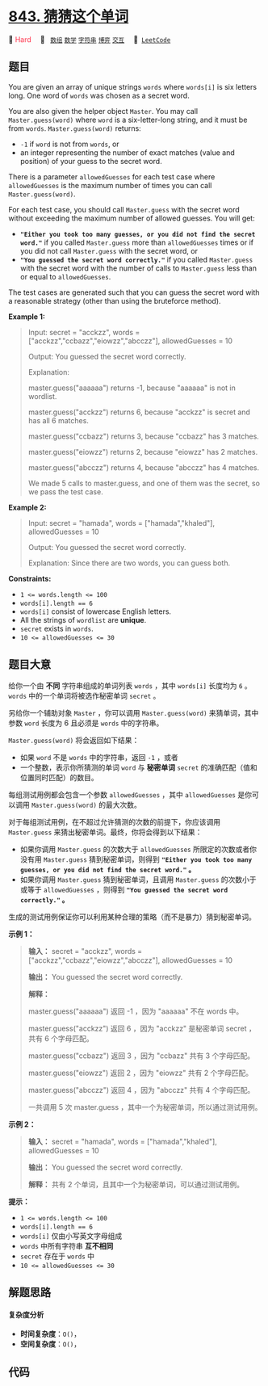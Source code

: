 # [843. 猜猜这个单词](https://leetcode.com/problems/guess-the-word)

🔴 <font color=#ff334b>Hard</font>&emsp; 🔖&ensp; [`数组`](/outline/tag/array.md) [`数学`](/outline/tag/math.md) [`字符串`](/outline/tag/string.md) [`博弈`](/outline/tag/game-theory.md) [`交互`](/outline/tag/interactive.md)&emsp; 🔗&ensp;[`LeetCode`](https://leetcode.com/problems/guess-the-word)

## 题目

You are given an array of unique strings `words` where `words[i]` is six
letters long. One word of `words` was chosen as a secret word.

You are also given the helper object `Master`. You may call
`Master.guess(word)` where `word` is a six-letter-long string, and it must be
from `words`. `Master.guess(word)` returns:

  * `-1` if `word` is not from `words`, or
  * an integer representing the number of exact matches (value and position) of your guess to the secret word.

There is a parameter `allowedGuesses` for each test case where
`allowedGuesses` is the maximum number of times you can call
`Master.guess(word)`.

For each test case, you should call `Master.guess` with the secret word
without exceeding the maximum number of allowed guesses. You will get:

  * **`"Either you took too many guesses, or you did not find the secret word."`** if you called `Master.guess` more than `allowedGuesses` times or if you did not call `Master.guess` with the secret word, or
  * **`"You guessed the secret word correctly."`** if you called `Master.guess` with the secret word with the number of calls to `Master.guess` less than or equal to `allowedGuesses`.

The test cases are generated such that you can guess the secret word with a
reasonable strategy (other than using the bruteforce method).



**Example 1:**

> Input: secret = "acckzz", words = ["acckzz","ccbazz","eiowzz","abcczz"], allowedGuesses = 10
> 
> Output: You guessed the secret word correctly.
> 
> Explanation:
> 
> master.guess("aaaaaa") returns -1, because "aaaaaa" is not in wordlist.
> 
> master.guess("acckzz") returns 6, because "acckzz" is secret and has all 6 matches.
> 
> master.guess("ccbazz") returns 3, because "ccbazz" has 3 matches.
> 
> master.guess("eiowzz") returns 2, because "eiowzz" has 2 matches.
> 
> master.guess("abcczz") returns 4, because "abcczz" has 4 matches.
> 
> We made 5 calls to master.guess, and one of them was the secret, so we pass the test case.

**Example 2:**

> Input: secret = "hamada", words = ["hamada","khaled"], allowedGuesses = 10
> 
> Output: You guessed the secret word correctly.
> 
> Explanation: Since there are two words, you can guess both.

**Constraints:**

  * `1 <= words.length <= 100`
  * `words[i].length == 6`
  * `words[i]` consist of lowercase English letters.
  * All the strings of `wordlist` are **unique**.
  * `secret` exists in `words`.
  * `10 <= allowedGuesses <= 30`


## 题目大意

给你一个由 **不同** 字符串组成的单词列表 `words` ，其中 `words[i]` 长度均为 `6` 。`words`
中的一个单词将被选作秘密单词 `secret` 。

另给你一个辅助对象 `Master` ，你可以调用 `Master.guess(word)` 来猜单词，其中参数 `word` 长度为 6 且必须是
`words` 中的字符串。

`Master.guess(word)` 将会返回如下结果：

  * 如果 `word` 不是 `words` 中的字符串，返回 `-1` ，或者
  * 一个整数，表示你所猜测的单词 `word` 与 **秘密单词**  `secret` 的准确匹配（值和位置同时匹配）的数目。

每组测试用例都会包含一个参数 `allowedGuesses` ，其中 `allowedGuesses` 是你可以调用
`Master.guess(word)` 的最大次数。

对于每组测试用例，在不超过允许猜测的次数的前提下，你应该调用 `Master.guess` 来猜出秘密单词。最终，你将会得到以下结果：

  * 如果你调用 `Master.guess` 的次数大于 `allowedGuesses` 所限定的次数或者你没有用 `Master.guess` 猜到秘密单词，则得到 **`"Either you took too many guesses, or you did not find the secret word."` 。**
  * 如果你调用 `Master.guess` 猜到秘密单词，且调用 `Master.guess` 的次数小于或等于 `allowedGuesses` ，则得到 **`"You guessed the secret word correctly."` 。**

生成的测试用例保证你可以利用某种合理的策略（而不是暴力）猜到秘密单词。



**示例 1：**

> 
> 
> 
> 
> 
> **输入：** secret = "acckzz", words = ["acckzz","ccbazz","eiowzz","abcczz"], allowedGuesses = 10
> 
> **输出：** You guessed the secret word correctly.
> 
> **解释：**
> 
> master.guess("aaaaaa") 返回 -1 ，因为 "aaaaaa" 不在 words 中。
> 
> master.guess("acckzz") 返回 6 ，因为 "acckzz" 是秘密单词 secret ，共有 6 个字母匹配。
> 
> master.guess("ccbazz") 返回 3 ，因为 "ccbazz" 共有 3 个字母匹配。
> 
> master.guess("eiowzz") 返回 2 ，因为 "eiowzz" 共有 2 个字母匹配。
> 
> master.guess("abcczz") 返回 4 ，因为 "abcczz" 共有 4 个字母匹配。
> 
> 一共调用 5 次 master.guess ，其中一个为秘密单词，所以通过测试用例。
> 
> 

**示例 2：**

> 
> 
> 
> 
> 
> **输入：** secret = "hamada", words = ["hamada","khaled"], allowedGuesses = 10
> 
> **输出：** You guessed the secret word correctly.
> 
> **解释：** 共有 2 个单词，且其中一个为秘密单词，可以通过测试用例。



**提示：**

  * `1 <= words.length <= 100`
  * `words[i].length == 6`
  * `words[i]` 仅由小写英文字母组成
  * `words` 中所有字符串 **互不相同**
  * `secret` 存在于 `words` 中
  * `10 <= allowedGuesses <= 30`


## 解题思路

#### 复杂度分析

- **时间复杂度**：`O()`，
- **空间复杂度**：`O()`，

## 代码

```javascript

```